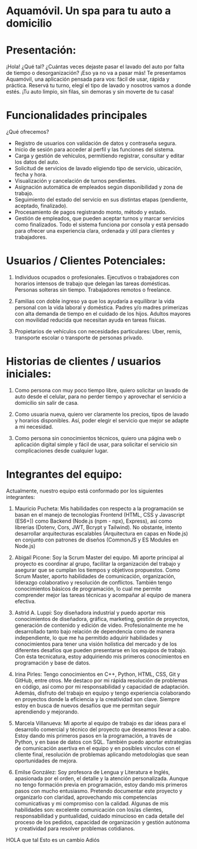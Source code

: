 # Aquamóvil. Un spa para tu auto a domicilio

# Presentación:
¡Hola! ¿Qué tal?
¿Cuántas veces dejaste pasar el lavado del auto por falta de tiempo o desorganización? ¡Eso ya no va a pasar más!
Te presentamos Aquamóvil, una aplicación pensada para vos: fácil de usar, rápida y práctica. Reservá tu turno, elegí el tipo de lavado y nosotros vamos a donde estés.
¡Tu auto limpio, sin filas, sin demoras y sin moverte de tu casa!

# Funcionalidades principales
¿Qué ofrecemos?
* Registro de usuarios con validación de datos y contraseña segura.
* Inicio de sesión para acceder al perfil y las funciones del sistema.
* Carga y gestión de vehículos, permitiendo registrar, consultar y editar los datos del auto.
* Solicitud de servicios de lavado eligiendo tipo de servicio, ubicación, fecha y hora.
* Visualización y cancelación de turnos pendientes.
* Asignación automática de empleados según disponibilidad y zona de trabajo.
* Seguimiento del estado del servicio en sus distintas etapas (pendiente, aceptado, finalizado).
* Procesamiento de pagos registrando monto, método y estado.
* Gestión de empleados, que pueden aceptar turnos y marcar servicios como finalizados.
Todo el sistema funciona por consola y está pensado para ofrecer una experiencia clara, ordenada y útil para clientes y trabajadores.

# Usuarios / Clientes Potenciales:
1. Individuos ocupados o profesionales.
Ejecutivos o trabajadores con horarios intensos de trabajo que delegan las tareas domésticas.
Personas solteras sin tiempo.
Trabajadores remotos o freelance.

2. Familias con doble ingreso ya que los ayudaría a equilibrar la vida personal con la vida laboral y doméstica.
Padres y/o madres primerizas con alta demanda de tiempo en el cuidado de los hijos.
Adultos mayores con movilidad reducida que necesitan ayuda en tareas físicas.

3. Propietarios de vehículos con necesidades particulares:
Uber, remis, transporte escolar o transporte de personas privado.

# Historias de clientes / usuarios iniciales:

1. Como persona con muy poco tiempo libre, quiero solicitar un lavado de auto desde el celular, para no perder tiempo y aprovechar el servicio a domicilio sin salir de casa.

2. Como usuaria nueva, quiero ver claramente los precios, tipos de lavado y horarios disponibles. Así, poder elegir el servicio que mejor se adapte a mi necesidad.

3. Como persona sin conocimientos técnicos, quiero una página web o aplicación digital simple y fácil de usar, para solicitar el servicio sin complicaciones desde cualquier lugar.

# Integrantes del equipo:
Actualmente, nuestro equipo está conformado por los siguientes integrantes:

1) Mauricio Pucheta: Mis habilidades con respecto a la programación se basan en el manejo de tecnologías Frontend (HTML, CSS y Javascript (ES6+)) como Backend (Node.js (npm - npx), Express), así como librerias (Dotenv, Cors, JWT, Bcrypt y Tailwind). No obstante, intento desarrollar arquitecturas escalables (Arquitectura en capas en Node.js) en conjunto con patrones de diseños (CommonJS y ES Modules en Node.js) 

2) Abigail Picone: Soy la Scrum Master del equipo. Mi aporte principal al proyecto es coordinar al grupo, facilitar la organización del trabajo y asegurar que se cumplan los tiempos y objetivos propuestos. Como Scrum Master, aporto habilidades de comunicación, organización, liderazgo colaborativo y resolución de conflictos. También tengo conocimientos básicos de programación, lo cual me permite comprender mejor las tareas técnicas y acompañar al equipo de manera efectiva.

3) Astrid A. Luppi: Soy diseñadora industrial y puedo aportar mis conocimientos de diseñadora, gráfica, marketing, gestión de proyectos, generación de contenido y edición de video. Profesionalmente me he desarrollado tanto bajo relación de dependencia como de manera independiente, lo que me ha permitido adquirir habilidades y conocimientos para tener una visión holística del mercado y de los diferentes desafíos que pueden presentarse en los equipos de trabajo. Con ésta tecnicatura, estoy adquiriendo mis primeros conocimientos en programación y base de datos.

4) Irina Pirles: Tengo conocimientos en C++, Python, HTML, CSS, Git y GitHub, entre otros. Me destaco por mi rápida resolución de problemas en código, así como por mi responsabilidad y capacidad de adaptación. Además, disfruto del trabajo en equipo y tengo experiencia colaborando en proyectos donde la eficiencia y la creatividad son clave. Siempre estoy en busca de nuevos desafíos que me permitan seguir aprendiendo y mejorando.

5) Marcela Villanueva: Mi aporte al equipo de trabajo es dar ideas para el desarrollo comercial y técnico del proyecto que deseamos llevar a cabo. Estoy dando mis primeros pasos en la programación, a través de Python, y en base de datos con SQL. También puedo aportar estrategias de comunicación asertiva en el equipo y en posibles vínculos con el cliente final, resolución de problemas aplicando metodologías que sean oportunidades de mejora. 

6) Emilse González: Soy profesora de Lengua y Literatura e Inglés, apasionada por el orden, el detalle y la atención personalizada. Aunque no tengo formación previa en programación, estoy dando mis primeros pasos con mucho entusiasmo. Pretendo documentar este proyecto y organizarlo con claridad, aprovechando mis competencias comunicativas y mi compromiso con la calidad. Algunas de mis habilidades son: excelente comunicación con los/as clientes, responsabilidad y puntualidad, cuidado minucioso en cada detalle del proceso de los pedidos, capacidad de organización y gestión autónoma y creatividad para resolver problemas cotidianos.

HOLA que tal
Esto es un cambio
Adiós

